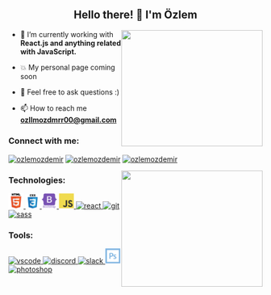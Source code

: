 <h2 align="center">Hello there! 🚀 I'm Özlem</h2>
<img align="right" src="https://media.giphy.com/media/Tgw604MyLJnDtbi4t0/giphy.gif" width="280" height="230"  />


- 👾  I’m currently working with **React.js and anything related with JavaScript.**

- 💥  My personal page coming soon

- 💬  Feel free to ask questions :)

- 📫  How to reach me **ozllmozdmrr00@gmail.com**

<h3 align="left">Connect with me:</h3>
<p align="left">
<a href="https://www.linkedin.com/in/ozllmozdmrr/" target="blank" rel=”noopener”><img align="center" src="https://pngimg.com/uploads/linkedIn/linkedIn_PNG39.png" alt="ozlemozdemir" height="30" width="30" /></a>
<a href="https://www.instagram.com/ozllmozdmrrr/?hl=tr" target="blank" rel=”noopener”><img align="center" src="https://upload.wikimedia.org/wikipedia/commons/thumb/e/e7/Instagram_logo_2016.svg/1200px-Instagram_logo_2016.svg.png" alt="ozlemozdemir" height="30" width="30" /></a>
<a href="https://ozllmozdmrr.medium.com/" target="blank" rel=”noopener”><img align="center" src="https://cdn.jsdelivr.net/npm/simple-icons@3.0.1/icons/medium.svg" alt="ozlemozdemir" height="30" width="40" /></a>

</p>

<img align="right" src="https://media.giphy.com/media/JIX9t2j0ZTN9S/giphy.gif" width="280" height="230"  />

<h3 align="left">Technologies:</h3>
<p align="left"> 
<a href="https://www.w3.org/html/" target="_blank" rel=”noopener”> <img src="https://raw.githubusercontent.com/devicons/devicon/master/icons/html5/html5-original-wordmark.svg" alt="html5" width="30" height="30"/> </a> 
<a href="https://www.w3schools.com/css/" target="_blank" rel=”noopener”> <img src="https://raw.githubusercontent.com/devicons/devicon/master/icons/css3/css3-original-wordmark.svg" alt="css3" width="28" height="28"/> </a> 
<a href="https://getbootstrap.com" target="_blank" rel=”noopener”> <img src="https://raw.githubusercontent.com/devicons/devicon/master/icons/bootstrap/bootstrap-plain-wordmark.svg" alt="bootstrap" width="30" height="30"/> </a>
<a href="https://developer.mozilla.org/en-US/docs/Web/JavaScript" target="_blank" rel=”noopener”> <img src="https://raw.githubusercontent.com/devicons/devicon/master/icons/javascript/javascript-original.svg" alt="javascript" width="30" height="30"/> </a> 
<a href="https://reactjs.org/" target="_blank" rel=”noopener”> <img src="https://upload.wikimedia.org/wikipedia/commons/thumb/4/47/React.svg/1200px-React.svg.png" alt="react" width="33" height="30"/> </a> 
<a href="https://git-scm.com/" target="_blank" rel=”noopener”> <img src="https://www.vectorlogo.zone/logos/git-scm/git-scm-icon.svg" alt="git" width="30" height="30"/> </a>
<a href="https://sass-lang.com" target="_blank" rel=”noopener”> <img src="https://logos-download.com/wp-content/uploads/2016/09/Sass_logo-700x524.png" alt="sass" width="35" height="25"/> </a>



  
<h3 align="left">Tools:</h3>
<a href="https://code.visualstudio.com/" target="_blank" rel=”noopener”> <img src="https://upload.wikimedia.org/wikipedia/commons/thumb/9/9a/Visual_Studio_Code_1.35_icon.svg/1024px-Visual_Studio_Code_1.35_icon.svg.png" alt="vscode" width="30" height="30"/> </a>
<a href="https://discord.com/" target="_blank" rel=”noopener”> <img src="https://cdn4.iconfinder.com/data/icons/logos-and-brands/512/91_Discord_logo_logos-512.png" alt="discord" width="30" height="30"/> </a> 
<a href="https://slack.com/intl/en-tr/" target="_blank" rel=”noopener”> <img src="https://cdn.brandfolder.io/5H442O3W/as/pl546j-7le8zk-4nzzs1/Slack_Mark_Web.png" alt="slack" width="37" height="37"/> </a>
<a href="https://www.photoshop.com/en" target="_blank" rel=”noopener”> <img src="https://raw.githubusercontent.com/devicons/devicon/master/icons/photoshop/photoshop-line.svg" alt="photoshop" width="30" height="30"/> </a> 
<a href="https://www.photoshop.com/en" target="_blank" rel=”noopener”> <img src="https://upload.wikimedia.org/wikipedia/commons/d/d8/Adobe_Illustrator_Icon_CS6.png" alt="photoshop" width="30" height="30"/> </a> 
</p>

